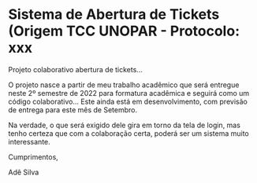 # Sistema de Abertura de Tickets (Origem TCC UNOPAR - Protocolo: xxx
Projeto colaborativo abertura de tickets...

O projeto nasce a partir de meu trabalho acadêmico que será entregue neste 2º semestre de 2022 para formatura acadêmica e seguirá como um código colaborativo... Este ainda está em desenvolvimento, com previsão de entrega para este mês de Setembro.

Na verdade, o que será exigido dele gira em torno da tela de login, mas tenho certeza que com a colaboração certa, poderá ser um sistema muito interessante.

Cumprimentos,

Adê Silva
